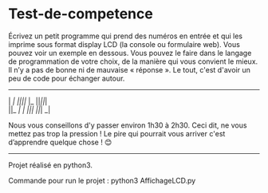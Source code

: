 # Test-de-competence

Écrivez un petit programme qui prend des numéros en entrée et qui les imprime sous format display LCD (la console ou formulaire web). Vous pouvez voir un exemple en dessous. 
Vous pouvez le faire dans le langage de programmation de votre choix, de la manière qui vous convient le mieux. Il n’y a pas de bonne ni de mauvaise « réponse ». Le tout, c'est d'avoir un peu de code pour échanger autour.
 
   _  _     _  _  _  _  _  
 | _| _||_||_ |_   ||_||_|  
 ||_  _|  | _||_|  ||_| _|  
 
Nous vous conseillons d'y passer environ 1h30 à 2h30.
Ceci dit, ne vous mettez pas trop la pression ! Le pire qui pourrait vous arriver c'est d’apprendre quelque chose ! 😊

________________________________________________________________

Projet réalisé en python3. 
 
Commande pour run le projet : python3 AffichageLCD.py
